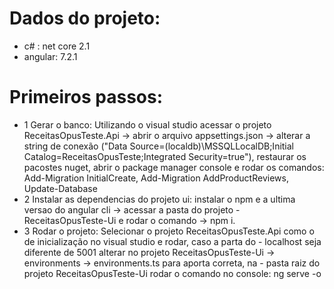 # Dados do projeto:
 - c# : net core 2.1
 - angular: 7.2.1

# Primeiros passos:
- 1 Gerar o banco: Utilizando o visual studio acessar o projeto ReceitasOpusTeste.Api -> abrir o arquivo appsettings.json -> alterar a         string de conexão ("Data Source=(localdb)\\MSSQLLocalDB;Initial Catalog=ReceitasOpusTeste;Integrated Security=true"), restaurar os         pacostes nuget, abrir o package manager console e rodar os comandos: Add-Migration InitialCreate, Add-Migration AddProductReviews,        	Update-Database
- 2 Instalar as dependencias do projeto ui: instalar o npm e a ultima versao do angular cli -> acessar a pasta do projeto                   - ReceitasOpusTeste-Ui e rodar o comando -> npm i.
- 3 Rodar o projeto: Selecionar o projeto ReceitasOpusTeste.Api como o de inicialização no visual studio e rodar, caso a parta do           - localhost seja diferente de 5001 alterar no projeto ReceitasOpusTeste-Ui -> environments -> environments.ts para aporta correta, na     - pasta raiz do projeto ReceitasOpusTeste-Ui rodar o comando no console: ng serve -o
  

